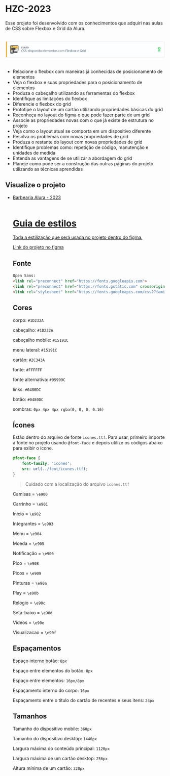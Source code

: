 # HZC-2023
Esse projeto foi desenvolvido com os conhecimentos que adquiri nas aulas de CSS sobre Flexbox e Grid da Alura.
<br>
<br>
<div>
<img alt="imagem curso HTML e CSS parte 1" src="https://github.com/Feuchard/HZC-2023/blob/main/assets/img/css-flexbox-grid.png">
<br>
<br>
  <ul>
      <li>Relacione o flexbox com maneiras já conhecidas de posicionamento de elementos</li>
      <li>Veja o flexbox e suas propriedades para o posicionamento de elementos</li>
      <li>Produza o cabeçalho utilizando as ferramentas do flexbox</li>
      <li>Identifique as limitações do flexbox</li>
      <li>Diferencie o flexbox do grid</li>
      <li>Prototipe o layout de um cartão utilizando propriedades básicas do grid</li>
      <li>Reconheça no layout do figma o que pode fazer parte de um grid</li>
      <li>Associe as propriedades novas com o que já existe de estrutura no projeto</li>
      <li>Veja como o layout atual se comporta em um dispositivo diferente</li>
      <li>Resolva os problemas com novas propriedades de grid</li>
      <li>Produza o restante do layout com novas propriedades de grid</li>
      <li>Identifique problemas como: repetição de código, manutenção e unidades de medida</li>
      <li>Entenda as vantagens de se utilizar a abordagem do grid</li>
      <li>Planeje como pode ser a construção das outras páginas do projeto utilizando as técnicas aprendidas</li>
    </ul>
</div>  
 
## Visualize o projeto
  
  <ul>
    <li><a href="https://feuchard.github.io/Barbearia-Alura/" target="_blank">Barbearia Alura - 2023</li
</ul>
<br>
        
##       
        
# Guia de estilos

Toda a estilização que será usada no projeto dentro do figma.

[Link do projeto no figma](https://www.figma.com/file/ibWktwVpnog76rMYOdVhks/Dispondo-elementos-com-flexbox-e-grid?node-id=54%3A2358)

## Fonte

```html
Open Sans:
<link rel="preconnect" href="https://fonts.googleapis.com">
<link rel="preconnect" href="https://fonts.gstatic.com" crossorigin>
<link rel="stylesheet" href="https://fonts.googleapis.com/css2?family=Open+Sans:wght@400;600;700&display=swap">
```

## Cores

corpo: `#1D232A`

cabeçalho: `#1D232A`

cabeçalho mobile: `#15191C`

menu lateral: `#15191C`

cartão: `#2C343A`

fonte: `#FFFFFF`

fonte alternativa: `#95999C`

links: `#0480DC`

botão: `#0480DC`

sombras: `0px 4px 4px rgba(0, 0, 0, 0.16)`

## Ícones

Estão dentro do arquivo de fonte `icones.ttf`. Para usar, primeiro importe a fonte no projeto usando `@font-face` e depois utilize os códigos abaixo para exibir o ícone.

```css
@font-face {
    font-family: 'icones';
    src: url(../font/icones.ttf);
}
```

> Cuidado com a localização do arquivo `icones.ttf`

Camisas = `\e900`

Carrinho = `\e901`

Inicio = `\e902`

Integrantes = `\e903`

Menu = `\e904`

Moeda = `\e905`

Notificação = `\e906`

Pico = `\e908`

Picos = `\e909`

Pinturas = `\e90a`

Play = `\e90b`

Relogio = `\e90c`

Seta-baixo = `\e90d`

Videos = `\e90e`

Visualizacao = `\e90f`

## Espaçamentos

Espaço interno botão: `8px`

Espaço entre elementos do botão: `8px`

Espaço entre elementos: `16px/8px`

Espaçamento interno do corpo: `16px`

Espaçamento entre o título do cartão de recentes e seus itens: `24px`

## Tamanhos

Tamanho do dispositivo mobile: `360px`

Tamanho do dispositivo desktop: `1440px`

Largura máxima do conteúdo principal: `1120px`

Largura máxima de um cartão desktop: `256px`

Altura mínima de um cartão: `320px`
